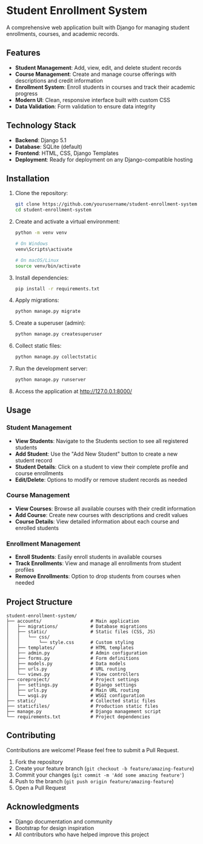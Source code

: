 # Student Enrollment System

A comprehensive web application built with Django for managing student enrollments, courses, and academic records.

## Features

- **Student Management**: Add, view, edit, and delete student records
- **Course Management**: Create and manage course offerings with descriptions and credit information
- **Enrollment System**: Enroll students in courses and track their academic progress
- **Modern UI**: Clean, responsive interface built with custom CSS
- **Data Validation**: Form validation to ensure data integrity

## Technology Stack

- **Backend**: Django 5.1
- **Database**: SQLite (default)
- **Frontend**: HTML, CSS, Django Templates
- **Deployment**: Ready for deployment on any Django-compatible hosting

## Installation

1. Clone the repository:
   ```bash
   git clone https://github.com/yourusername/student-enrollment-system.git
   cd student-enrollment-system
   ```

2. Create and activate a virtual environment:
   ```bash
   python -m venv venv
   
   # On Windows
   venv\Scripts\activate
   
   # On macOS/Linux
   source venv/bin/activate
   ```

3. Install dependencies:
   ```bash
   pip install -r requirements.txt
   ```

4. Apply migrations:
   ```bash
   python manage.py migrate
   ```

5. Create a superuser (admin):
   ```bash
   python manage.py createsuperuser
   ```

6. Collect static files:
   ```bash
   python manage.py collectstatic
   ```

7. Run the development server:
   ```bash
   python manage.py runserver
   ```

8. Access the application at http://127.0.0.1:8000/

## Usage

### Student Management

- **View Students**: Navigate to the Students section to see all registered students
- **Add Student**: Use the "Add New Student" button to create a new student record
- **Student Details**: Click on a student to view their complete profile and course enrollments
- **Edit/Delete**: Options to modify or remove student records as needed

### Course Management

- **View Courses**: Browse all available courses with their credit information
- **Add Course**: Create new courses with descriptions and credit values
- **Course Details**: View detailed information about each course and enrolled students

### Enrollment Management

- **Enroll Students**: Easily enroll students in available courses
- **Track Enrollments**: View and manage all enrollments from student profiles
- **Remove Enrollments**: Option to drop students from courses when needed

## Project Structure

```
student-enrollment-system/
├── accounts/                  # Main application
│   ├── migrations/            # Database migrations
│   ├── static/                # Static files (CSS, JS)
│   │   └── css/
│   │       └── style.css      # Custom styling
│   ├── templates/             # HTML templates
│   ├── admin.py               # Admin configuration
│   ├── forms.py               # Form definitions
│   ├── models.py              # Data models
│   ├── urls.py                # URL routing
│   └── views.py               # View controllers
├── coreproject/               # Project settings
│   ├── settings.py            # Django settings
│   ├── urls.py                # Main URL routing
│   └── wsgi.py                # WSGI configuration
├── static/                    # Collected static files
├── staticfiles/               # Production static files
├── manage.py                  # Django management script
└── requirements.txt           # Project dependencies
```

## Contributing

Contributions are welcome! Please feel free to submit a Pull Request.

1. Fork the repository
2. Create your feature branch (`git checkout -b feature/amazing-feature`)
3. Commit your changes (`git commit -m 'Add some amazing feature'`)
4. Push to the branch (`git push origin feature/amazing-feature`)
5. Open a Pull Request


## Acknowledgments

- Django documentation and community
- Bootstrap for design inspiration
- All contributors who have helped improve this project

